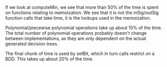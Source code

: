 If we look at computeMin, we see that more than 50% of the time is spent on functions relating to memoization. We see that it is not the inSig/outSig function calls that take time, it is the lookups used in the memoization.

Polynomial/piecewise polynomial operations take up about 15% of the time. The total number of polynomial operations probably doesn't change between implementations, as they are only dependent on the actual generated decision trees.

The final chunk of time is used by setBit, which in turn calls restrict on a BDD. This takes up about 20% of the time.

